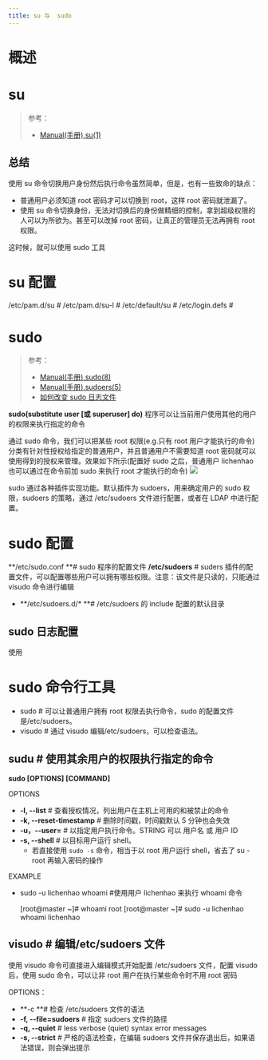```yaml
---
title: su 与  sudo
---
```


# 概述

>

# su

> 参考：
> - [Manual(手册),su(1)](https://man7.org/linux/man-pages/man1/su.1.html)

## 总结

使用 su 命令切换用户身份然后执行命令虽然简单，但是，也有一些致命的缺点：

- 普通用户必须知道 root 密码才可以切换到 root，这样 root 密码就泄漏了。
- 使用 su 命令切换身份，无法对切换后的身份做精细的控制，拿到超级权限的人可以为所欲为。甚至可以改掉 root 密码，让真正的管理员无法再拥有 root 权限。

这时候，就可以使用 sudo 工具

# su 配置

/etc/pam.d/su #&#x20;
/etc/pam.d/su-l #&#x20;
/etc/default/su #&#x20;
/etc/login.defs #

# sudo

> 参考：
> - [Manual(手册),sudo(8)](https://man7.org/linux/man-pages/man8/sudo.8.html)
> - [Manual(手册),sudoers(5)](https://man7.org/linux/man-pages/man5/sudoers.5.html)
> - [如何改变 sudo 日志文件](https://ostechnix.com/how-to-change-default-sudo-log-file-in-linux/)

**sudo(substitute user \[或 superuser] do)** 程序可以让当前用户使用其他的用户的权限来执行指定的命令

通过 sudo 命令，我们可以把某些 root 权限(e.g.只有 root 用户才能执行的命令)分类有针对性授权给指定的普通用户，并且普通用户不需要知道 root 密码就可以使用得到的授权来管理。效果如下所示(配置好 sudo 之后，普通用户 lichenhao 也可以通过在命令前加 sudo 来执行 root 才能执行的命令)
![](https://notes-learning.oss-cn-beijing.aliyuncs.com/ucpd2y/1616166756129-0c242239-c867-4503-8d14-2b199cab5600.png)

sudo 通过各种插件实现功能。默认插件为 sudoers，用来确定用户的 sudo 权限，sudoers 的策略，通过 /etc/sudoers 文件进行配置，或者在 LDAP 中进行配置。

# sudo 配置

**/etc/sudo.conf **# sudo 程序的配置文件
**/etc/sudoers** # suders 插件的配置文件，可以配置哪些用户可以拥有哪些权限。注意：该文件是只读的，只能通过 visudo 命令进行编辑

- **/etc/sudoers.d/\* **# /etc/sudoers 的 include 配置的默认目录

## sudo 日志配置

使用

# sudo 命令行工具

- sudo # 可以让普通用户拥有 root 权限去执行命令，sudo 的配置文件是/etc/sudoers。
- visudo # 通过 visudo 编辑/etc/sudoers，可以检查语法。

## sudu # 使用其余用户的权限执行指定的命令

**sudo \[OPTIONS] \[COMMAND]**

OPTIONS

- **-l, --list** # 查看授权情况，列出用户在主机上可用的和被禁止的命令
- **-k, --reset-timestamp** # 删除时间戳，时间戳默认 5 分钟也会失效
- **-u，--user=<STRING>** # 以指定用户执行命令。STRING 可以 用户名 或 用户 ID
- **-s, --shell** # 以目标用户运行 shell。
  - 若直接使用 `sudo -s` 命令，相当于以 root 用户运行 shell，省去了 su - root 再输入密码的操作

EXAMPLE

- sudo -u lichenhao whoami #使用用户 lichenhao 来执行 whoami 命令


    [root@master ~]# whoami
    root
    [root@master ~]# sudo -u lichenhao whoami
    lichenhao

## visudo # 编辑/etc/sudoers 文件

使用 visudo 命令可直接进入编辑模式开始配置 /etc/sudoers 文件，配置 visudo 后，使用 sudo 命令，可以让非 root 用户在执行某些命令时不用 root 密码

OPTIONS：

- **-c **# 检查 /etc/sudoers 文件的语法
- **-f, --file=sudoers** # 指定 sudoers 文件的路径
- **-q, --quiet** # less verbose (quiet) syntax error messages
- **-s, --strict** # 严格的语法检查，在编辑 sudoers 文件并保存退出后，如果语法错误，则会弹出提示
